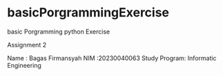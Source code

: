 # basicPorgrammingExercise
basic Porgramming python Exercise

Assignment 2

Name         : Bagas Firmansyah
NIM          :20230040063
Study Program: Informatic Engineering
